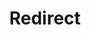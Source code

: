---
title: 'Redirect'
name: 'Redirect'

content_type: plugin

publisher: kong-inc
description: ''


products:
    - gateway

works_on:
    - on-prem
    - konnect

min_version:
    gateway: '3.9'

# topologies:
#    - hybrid
#    - db-less
#    - traditional

icon: redirect.png
---